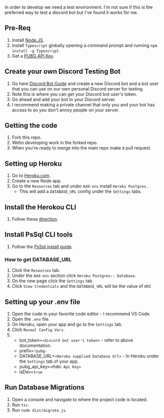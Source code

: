 In order to develop we need a test environment. I'm not sure if this is the preferred way to test a discord bot but I've found it works for me.

## Pre-Req
1. Install [Node.JS](https://nodejs.org/en/download/).
2. Install `Typescript` globally opening a command prompt and running `npm install -g Typescript`.
3. Get a [PUBG API Key](https://developer.playbattlegrounds.com/).

## Create your own Discord Testing Bot
1. Go here [Discord Bot Guide](https://github.com/reactiflux/discord-irc/wiki/Creating-a-discord-bot-&-getting-a-token) and create a new Discord bot and a bot user that you can use on our own personal Discord server for testing.
2. Note this is where you can get your Discord bot user's token.
3. Go ahead and add your bot to your Discord server.
4. I recommend making a private channel that only you and your bot has access to so you don't annoy people on your server.

## Getting the code
1. Fork this repo.
2. Wehn developing work in the forked repo.
3. When you're ready to merge into the main repo make a pull request.

## Setting up Heroku
1. Go to [Heroku.com](https://www.heroku.com/).
2. Create a new Node app.
3. Go to the `Resources` tab and under `Add-ons` install `Heroku Postgres` .
    * This will add a `DATABASE_URL` config under the `Settings` tabs.

## Install the Herokou CLI
1. Follow these [direction](https://devcenter.heroku.com/articles/heroku-cli).

## Install PsSql CLI tools
1. Follow the [PsSql install guide](https://devcenter.heroku.com/articles/heroku-postgresql#local-setup).

### How to get DATABASE_URL
1. Click the `Resources` tab.
2. Under the `Add-ons` section click `Heroku Postgres:: Database`.
3. On the new page click the `Settings` tab.
4. Click `View Credentials` and the `DATABASE_URL` will be the value of `URI`

## Setting up your .env file
1. Open the code in your favorite code editor - I recommend VS Code.
2. Open the `.env` file.
3. On Heroku, open your app and go to the `Settings` tab.
4. Click `Reveal Config Vars`.
5.
    * bot_token=`<discord bot user's token>`  - refer to above documentation.
    * prefix=`!pubg-`
    * DATABASE_URL=`<Heroku supplied Database Url>` - In Heroku under the `Settings` tab of your app.
    * pubg_api_key=`<PUBG Api Key>`
    * isDev=`true`

## Run Database Migrations
1. Open a console and navigate to where the project code is located.
2. Run `tsc`.
3. Run `node dist/migrate.js`.

